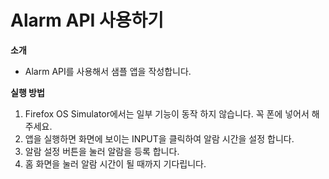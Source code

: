Alarm API 사용하기
=======================

**소개**
- Alarm API를 사용해서 샘플 앱을 작성합니다.

**실행 방법**
1. Firefox OS Simulator에서는 일부 기능이 동작 하지 않습니다. 꼭 폰에 넣어서 해주세요.
2. 앱을 실행하면 화면에 보이는 INPUT을 클릭하여 알람 시간을 설정 합니다.
3. 알람 설정 버튼을 눌러 알람을 등록 합니다.
4. 홈 화면을 눌러 알람 시간이 될 때까지 기다립니다.
